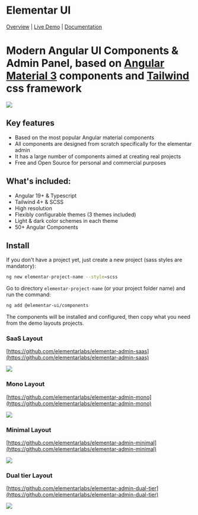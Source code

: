 # Elementar UI

[Overview](https://elementarui.com) | [Live Demo](https://demo.elementarui.com/pages/dashboard/basic) | [Documentation](https://elementarui.com/documentation)

# Modern Angular UI Components & Admin Panel, based on [Angular Material 3](https://material.angular.io) components and [Tailwind](https://tailwindcss.com/) css framework

<a target="_blank" href="https://elementarui.com">
  <img src="https://elementarlabs.fsn1.your-objectstorage.com/elementar-ui/preview-demo.png">
</a>

## Key features

- Based on the most popular Angular material components
- All components are designed from scratch specifically for the elementar admin
- It has a large number of components aimed at creating real projects
- Free and Open Source for personal and commercial purposes

## What's included:

- Angular 19+ & Typescript
- Tailwind 4+ & SCSS
- High resolution
- Flexibly configurable themes (3 themes included)
- Light & dark color schemes in each theme
- 50+ Angular Components

## Install

If you don't have a project yet, just create a new project (sass styles are mandatory):

```bash
ng new elementar-project-name --style=scss 
```

Go to directory `elementar-project-name` (or your project folder name) and run the command:

```bash
ng add @elementar-ui/components
```

The components will be installed and configured, then copy what you need from the demo layouts projects.

### SaaS Layout
[https://github.com/elementarlabs/elementar-admin-saas](https://github.com/elementarlabs/elementar-admin-saas)

<a target="_blank" href="https://saas.elementarui.com/">
  <img src="https://elementarlabs.fsn1.your-objectstorage.com/elementar-ui/preview-saas-layout.png">
</a>


### Mono Layout
[https://github.com/elementarlabs/elementar-admin-mono](https://github.com/elementarlabs/elementar-admin-mono)

<a target="_blank" href="https://mono.elementarui.com/">
  <img src="https://elementarlabs.fsn1.your-objectstorage.com/elementar-ui/preview-mono-layout-new.png">
</a>

### Minimal Layout
[https://github.com/elementarlabs/elementar-admin-minimal](https://github.com/elementarlabs/elementar-admin-minimal)

<a target="_blank" href="https://minimal.elementarui.com/">
  <img src="https://elementarlabs.fsn1.your-objectstorage.com/elementar-ui/preview-minimal-layout-new.png">
</a>

### Dual tier Layout
[https://github.com/elementarlabs/elementar-admin-dual-tier](https://github.com/elementarlabs/elementar-admin-dual-tier)

<a target="_blank" href="https://dual-tier.elementarui.com/">
  <img src="https://elementarlabs.fsn1.your-objectstorage.com/elementar-ui/preview-dual-tier-layout.png">
</a>

